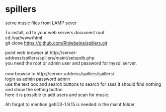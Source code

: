 # spillers
serve music files from LAMP sever<br>

To install, cd to your web servers document root<br>
 cd /var/www/html<br>
 git clone https://github.com/Rhiwbeina/spillers.git<br>
 
 point web browser at http://server-address/spillers/spillers/maint/setupdb.php<br>
 you need the root or admin user and password for mysql server.<br>
 <br>
now browse to http://server-address/spillers/spillers/<br>
login as admin password admin<br>
use the text box and search buttons to search for ssss it should find nothing and show the setting button<br>
here it is possible to add users and scan for music.<br>

Ah forgot to mention getID3-1.9.15 is needed in the maint folder<br>

